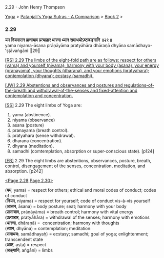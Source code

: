 2.29 - John Henry Thompson 

[Yoga](../../../yoga.md)‎ > ‎[Patanjali's Yoga Sutras - A Comparison](../../patanjani.md)‎ > ‎[Book 2](../book-2.md)‎ > ‎

### 2.29

**यम नियमासन प्राणायाम प्रत्याहार धारणा ध्यान समाधयोऽष्टावङ्गानि ॥२९॥**  
yama niyama-āsana prāṇāyāma pratyāhāra dhāraṇā dhyāna samādhayo-'ṣṭāvaṅgāni ||29||  
  
  
[\[RS\] 2.29 The limbs of the eight-fold path are as follows: respect for others (yama) and yourself (niyama); harmony with your body (asana), your energy (pranayama), your thoughts (dharana), and your emotions (pratyahara); contemplation (dhyana); ecstasy (samadhi).](http://www.ashtangayoga.info/philosophy/yoga-sutra-patanjali/chapter-2/item/yama-niyama-asana-pranayama-pratyahara-dharana/)  
  
[\[JW\] 2.29 Abstentions and observances and postures and regulations-of-the-breath and withdrawal-of-the-senses and fixed-attention and contemplation and concentration.](http://books.google.com/books?id=YzFImjtOxUwC&pg=PA177&ci=60%2C812%2C831%2C109&source=bookclip)  
  
[\[SS\]](http://www.amazon.com/Yoga-Sutras-Patanjali-Commentary-Satchidananda/dp/0932040381) 2.29 The eight limbs of Yoga are:  

1) yama (abstinence).  
2) niyama (observance)  
3) asana (posture)  
4) pranayama (breath control).  
5) pratyahara (sense withdrawal).  
6) dharana (concentration).  
7) dhyana (meditation).  
8) samadhi (comtemplation, absorption or super-conscious state). \[p124\]  

  
[\[EB\]](http://www.amazon.com/Yoga-Sutras-Patanjali-Translation-Commentary/dp/0865477361/ref=sr_1_1?ie=UTF8&s=books&qid=1250508322&sr=1-1) 2.29 The eight limbs are abstentions, observances, posture, breath, control, disengagement of the senses, concentration, meditation, and absorption. \[p242\]  
  
[<Page 2.28](228.md)  [Page 2.30>](230.md)  
  
  

(**यम**, yama) = respect for others; ethical and moral codes of conduct; codes of conduct  
(**नियम**, niyama) = respect for yourself; code of conduct vis-à-vis yourself  
(**आसन**, āsana) = body posture; seat; harmony with your body  
(**प्राणायाम**, prāṇāyāma) = breath control; harmony with vital energy  
(**प्रत्याहार**, pratyāhāra) = withdrawal of the senses; harmony with emotions  
(**धारणा**, dhāraṇā) =  concentration; harmony with thoughts  
(**ध्यान**, dhyāna) = contemplation; meditation  
(**समाधयः**, samādhayaḥ) = ecstasy; samadhi; goal of yoga; enlightenment; transcendent state  
(**अष्ट**, aṣṭa) = respect  
(**अङ्गानि**, aṅgāni) = limbs

